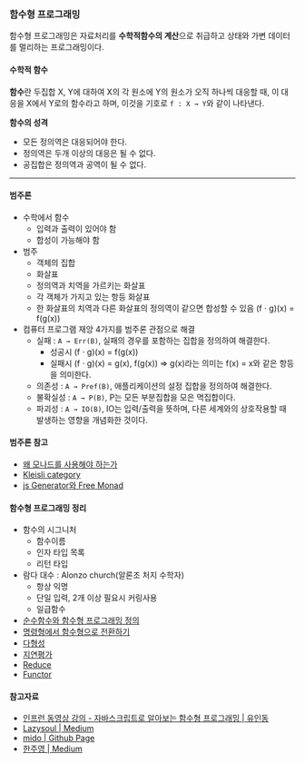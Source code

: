 ### 함수형 프로그래밍
함수형 프로그래밍은 자료처리를 **수학적함수의 계산**으로 취급하고 상태와 가변 데이터를 멀리하는 프로그래밍이다.

#### 수학적 함수
**함수**란 두집합 X, Y에 대하여 X의 각 원소에 Y의 원소가 오직 하나씩 대응할 때, 이 대응을 X에서 Y로의 함수라고 하며, 이것을 기호로 `f : X → Y`와 같이 나타낸다.

**함수의 성격**
- 모든 정의역은 대응되어야 한다.
- 정의역은 두개 이상의 대응은 될 수 없다.
- 공집합은 정의역과 공역이 될 수 없다.

---

#### 범주론
- 수학에서 함수
  - 입력과 출력이 있어야 함
  - 합성이 가능해야 함
- 범주
  - 객체의 집합
  - 화살표
  - 정의역과 치역을 가르키는 화살표
  - 각 객체가 가지고 있는 항등 화살표
  - 한 화살표의 치역과 다른 화살표의 정의역이 같으면 합성할 수 있음 (f ⋅ g)(x) = f(g(x))
- 컴퓨터 프로그램 재앙 4가지를 범주론 관점으로 해결
  - 실패 : `A → Err(B)`, 실패의 경우를 포함하는 집합을 정의하여 해결한다.
    - 성공시 (f ⋅ g)(x) = f(g(x))
    - 실패시 (f ⋅ g)(x) = g(x), f(g(x)) => g(x)라는 의미는 f(x) = x와 같은 항등을 의미한다.
  - 의존성 : `A → Pref(B)`, 애플리케이션의 설정 집합을 정의하여 해결한다.
  - 불확실성 : `A → P(B)`, P는 모든 부분집합을 모은 멱집합이다.
  - 파괴성 : `A → IO(B)`, IO는 입력/출력을 뜻하며, 다른 세계와의 상호작용할 때 발생하는 영향을 개념화한 것이다.

#### 범주론 참고
- [왜 모나드를 사용해야 하는가](왜-모나드를-사용해야-하는가)
- [Kleisli category](https://www.youtube.com/watch?v=i9CU4CuHADQ)
- [js Generator와 Free Monad](https://medium.com/@jooyunghan/js-제너레이터와-함수형-프로그래밍-8bba6c2ce459)

#### 함수형 프로그래밍 정리
- 함수의 시그니처
  - 함수이름
  - 인자 타입 목록
  - 리턴 타입
- 람다 대수 : Alonzo church(알론조 처지 수학자)
  - 항상 익명
  - 단일 입력, 2개 이상 필요시 커링사용
  - 일급함수
- [순수함수와 함수형 프로그래밍 정의](순수함수와-함수형-프로그래밍-정의)
- [명령형에서 함수형으로 전환하기](명령형에서-함수형으로-전환하기)
- [다형성](다형성)
- [지연평가](지연평가)
- [Reduce](Reduce)
- [Functor](Functor)

#### 참고자료
- [인프런 동영상 강의 - 자바스크립트로 알아보는 함수형 프로그래밍 | 유인동](https://www.inflearn.com/course/함수형-프로그래밍/)
- [Lazysoul | Medium](https://medium.com/@lazysoul/kotlin-functors-applicatives-and-monads-in-pictures-part-1-3-a5ac668df83a)
- [mido | Github Page](https://midojeong.github.io/)
- [한주영 | Medium](https://medium.com/@jooyunghan)